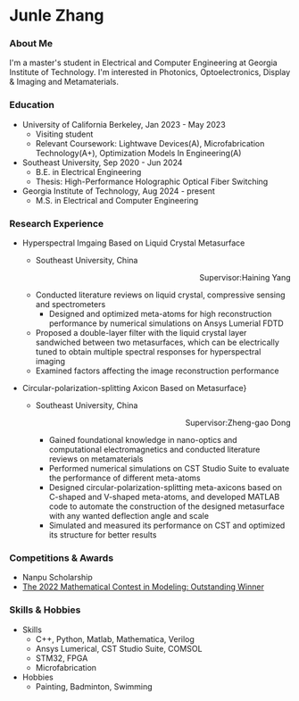 # Junle Zhang


### About Me

I'm a master's student in Electrical and Computer Engineering at Georgia Institute of Technology. I'm interested in Photonics, Optoelectronics, Display & Imaging and Metamaterials.


### Education

- University of California Berkeley, Jan 2023 - May 2023
  - Visiting student
  - Relevant Coursework: Lightwave Devices(A), Microfabrication Technology(A+), Optimization Models In Engineering(A)
- Southeast University, Sep 2020 - Jun 2024
  - B.E. in Electrical Engineering
  - Thesis: High-Performance Holographic Optical Fiber Switching
- Georgia Institute of Technology, Aug 2024 - present
  - M.S. in Electrical and Computer Engineering


### Research Experience

- Hyperspectral Imgaing Based on Liquid Crystal Metasurface
  - Southeast University, China <p align="right">Supervisor:Haining Yang</p>
  - Conducted literature reviews on liquid crystal, compressive sensing and spectrometers
	- Designed and optimized meta-atoms for high reconstruction performance by numerical simulations on Ansys Lumerial FDTD
  - Proposed a double-layer filter with the liquid crystal layer sandwiched between two metasurfaces, which can be electrically tuned to obtain multiple spectral responses for hyperspectral imaging
  - Examined factors affecting the image reconstruction performance


- Circular-polarization-splitting Axicon Based on Metasurface}
  - Southeast University, China <p align="right">Supervisor:Zheng-gao Dong</p>
	- Gained foundational knowledge in nano-optics and computational electromagnetics and conducted literature reviews on metamaterials
	- Performed numerical simulations on CST Studio Suite to evaluate the performance of different meta-atoms
	- Designed circular-polarization-splitting meta-axicons based on C-shaped and V-shaped meta-atoms, and developed MATLAB code to automate the construction of the designed metasurface with any wanted deflection angle and scale
	- Simulated and measured its performance on CST and optimized its structure for better results


### Competitions & Awards

- Nanpu Scholarship
- [The 2022 Mathematical Contest in Modeling: Outstanding Winner](https://www.contest.comap.com/undergraduate/contests/mcm/contests/2022/results/)


### Skills & Hobbies

- Skills
  - C++, Python, Matlab, Mathematica, Verilog
  - Ansys Lumerical, CST Studio Suite, COMSOL
  - STM32, FPGA
  - Microfabrication
- Hobbies
  - Painting, Badminton, Swimming
